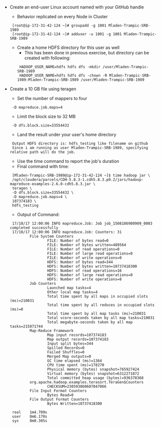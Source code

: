 * Create an end-user Linux account named with your GitHub handle
  * Behavior replicated on every Node in Cluster
  ```
   [root@ip-172-31-42-124 ~]# groupadd -g 1001 Mladen-Trampic-SRB-1989
   [root@ip-172-31-42-124 ~]# adduser -u 1001 -g 1001 Mladen-Trampic-SRB-1989
  ```
  * Create a home HDFS directory for this user as well
    * This has been done in previous exercise, but directory can be created with following:
    ```
     HADOOP_USER_NAME=hdfs hdfs dfs -mkdir /user/Mladen-Trampic-SRB-1989
     HADOOP_USER_NAME=hdfs hdfs dfs -chown -R Mladen-Trampic-SRB-1989:Mladen-Trampic-SRB-1989 /user/Mladen-Trampic-SRB-1989
    ```

* Create a 10 GB file using teragen
  * Set the number of mappers to four
  ```
   -D mapreduce.job.maps=4
  ```
  * Limit the block size to 32 MB
  ```
   -D dfs.block.size=33554432
  ```
  * Land the result under your user's home directory
  ```
   Output HDFS directory is: hdfs_testing like filename on github
   Since i am running as user Mladen-Trampic-SRB-1989, specifying relative path will do the job.
  ```
  * Use the time command to report the job's duration
   * Final command with time:
   ```
    [Mladen-Trampic-SRB-1989@ip-172-31-42-124 ~]$ time hadoop jar \
    /opt/cloudera/parcels/CDH-5.8.3-1.cdh5.8.3.p0.2/jars/hadoop-mapreduce-examples-2.6.0-cdh5.8.3.jar \
    teragen \
    -D dfs.block.size=33554432 \
    -D mapreduce.job.maps=4 \
    107374183 \
    hdfs_testing
   ```
   
  * Output of Command:
  ```
   17/10/17 12:00:06 INFO mapreduce.Job: Job job_1508186980909_0003 completed successfully
   17/10/17 12:00:06 INFO mapreduce.Job: Counters: 31
           File System Counters
                   FILE: Number of bytes read=0
                   FILE: Number of bytes written=489564
                   FILE: Number of read operations=0
                   FILE: Number of large read operations=0
                   FILE: Number of write operations=0
                   HDFS: Number of bytes read=344
                   HDFS: Number of bytes written=10737418300
                   HDFS: Number of read operations=16
                   HDFS: Number of large read operations=0
                   HDFS: Number of write operations=8
           Job Counters
                   Launched map tasks=4
                   Other local map tasks=4
                   Total time spent by all maps in occupied slots (ms)=210031
                   Total time spent by all reduces in occupied slots (ms)=0
                   Total time spent by all map tasks (ms)=210031
                   Total vcore-seconds taken by all map tasks=210031
                   Total megabyte-seconds taken by all map tasks=215071744
           Map-Reduce Framework
                   Map input records=107374183
                   Map output records=107374183
                   Input split bytes=344
                   Spilled Records=0
                   Failed Shuffles=0
                   Merged Map outputs=0
                   GC time elapsed (ms)=1364
                   CPU time spent (ms)=178270
                   Physical memory (bytes) snapshot=765927424
                   Virtual memory (bytes) snapshot=6312271872
                   Total committed heap usage (bytes)=936378368
           org.apache.hadoop.examples.terasort.TeraGen$Counters
                   CHECKSUM=230593860607047066
           File Input Format Counters
                   Bytes Read=0
           File Output Format Counters
                   Bytes Written=10737418300
   
   real    1m4.709s
   user    0m6.170s
   sys     0m0.305s
  ```
